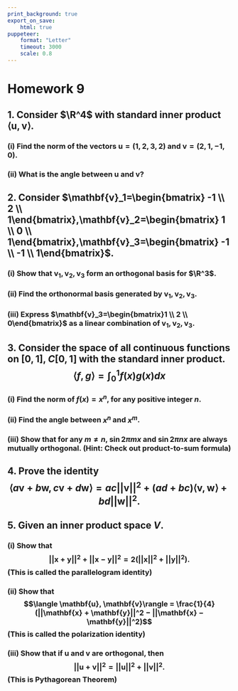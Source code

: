```yaml
---
print_background: true
export_on_save:
    html: true
puppeteer:
    format: "Letter"
    timeout: 3000
    scale: 0.8
---
```


# Homework 9

## 1. Consider $\R^4$ with standard inner product $\langle\mathbf{u},\mathbf{v}\rangle$.

### (i) Find the norm of the vectors $\mathbf{u} = (1, 2, 3, 2)$ and $\mathbf{v} = (2, 1, −1, 0)$.

### (ii) What is the angle between $\mathbf{u}$ and $\mathbf{v}$?

## 2. Consider $\mathbf{v}_1=\begin{bmatrix}    -1 \\ 2 \\ 1\end{bmatrix},\mathbf{v}_2=\begin{bmatrix}    1 \\ 0 \\ 1\end{bmatrix},\mathbf{v}_3=\begin{bmatrix}    -1 \\ -1 \\ 1\end{bmatrix}$.

### (i) Show that $\mathbf{v}_1, \mathbf{v}_2, \mathbf{v}_3$ form an orthogonal basis for $\R^3$.

### (ii) Find the orthonormal basis generated by $\mathbf{v}_1, \mathbf{v}_2, \mathbf{v}_3$.

### (iii) Express $\mathbf{v}_3=\begin{bmatrix}1 \\ 2 \\ 0\end{bmatrix}$ as a linear combination of $\mathbf{v}_1, \mathbf{v}_2, \mathbf{v}_3$.

## 3. Consider the space of all continuous functions on $[0, 1]$, $C[0, 1]$ with the standard inner product. $$\langle f, g\rangle = \int_0^1 f(x)g(x)dx$$

### (i) Find the norm of $f(x) = x^n$, for any positive integer $n$.

### (ii) Find the angle between $x^n$ and $x^m$.

### (iii) Show that for any $m\neq n$, $\sin 2\pi mx$ and $\sin2\pi nx$ are always mutually orthogonal. (Hint: Check out product-to-sum formula)

## 4. Prove the identity $$\langle a\mathbf{v} + b\mathbf{w}, c\mathbf{v} + d\mathbf{w}\rangle = ac||\mathbf{v}||^2 + (ad + bc)\langle \mathbf{v}, \mathbf{w}\rangle + bd||\mathbf{w}||^2.$$

## 5. Given an inner product space $V$.

### (i) Show that $$||\mathbf{x} + \mathbf{y}||^2 + ||\mathbf{x} − \mathbf{y}||^2 = 2(||\mathbf{x}||^2 + ||\mathbf{y}||^2).$$ (This is called the parallelogram identity)

### (ii) Show that $$\langle \mathbf{u}, \mathbf{v}\rangle = \frac{1}{4}(||\mathbf{x} + \mathbf{y}||^2 − ||\mathbf{x} − \mathbf{y}||^2)$$ (This is called the polarization identity)

### (iii) Show that if $\mathbf{u}$ and $\mathbf{v}$ are orthogonal, then $$||\mathbf{u}+\mathbf{v}||^2=||\mathbf{u}||^2+||\mathbf{v}||^2.$$ (This is Pythagorean Theorem)
